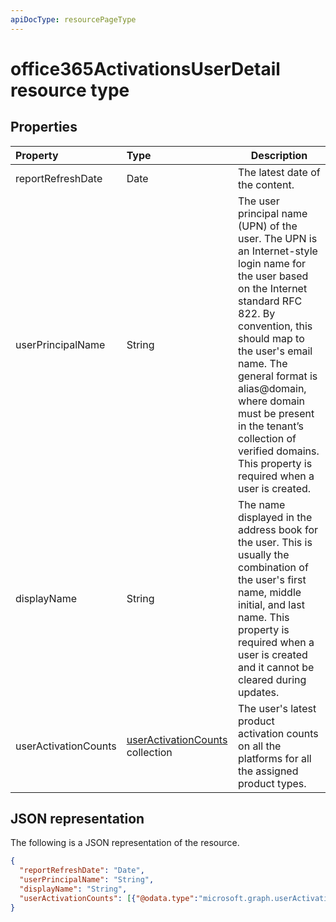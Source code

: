 ```yaml
---
apiDocType: resourcePageType
---
```

# office365ActivationsUserDetail resource type

## Properties

| Property             | Type                                     | Description                              |
| :------------------- | :--------------------------------------- | ---------------------------------------- |
| reportRefreshDate    | Date                                     | The latest date of the content.          |
| userPrincipalName    | String                                   | The user principal name (UPN) of the user. The UPN is an Internet-style login name for the user based on the Internet standard RFC 822. By convention, this should map to the user's email name. The general format is alias@domain, where domain must be present in the tenant’s collection of verified domains. This property is required when a user is created. |
| displayName          | String                                   | The name displayed in the address book for the user. This is usually the combination of the user's first name, middle initial, and last name. This property is required when a user is created and it cannot be cleared during updates. |
| userActivationCounts | [userActivationCounts](../resources/useractivationcounts.md) collection | The user's latest product activation counts on all the platforms for all the assigned product types. |

## JSON representation

The following is a JSON representation of the resource.

<!-- {
  "blockType": "resource",
  "@odata.type": "microsoft.graph.office365ActivationsUserDetail"
} -->

```json
{
  "reportRefreshDate": "Date", 
  "userPrincipalName": "String", 
  "displayName": "String", 
  "userActivationCounts": [{"@odata.type":"microsoft.graph.userActivationCounts"}]
}
```
